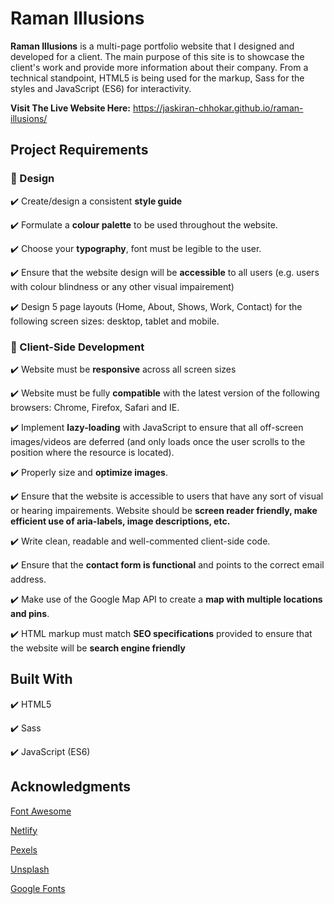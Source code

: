 # Raman Illusions 

**Raman Illusions** is a multi-page portfolio website that I designed and developed for a client. The main purpose of this site is to showcase the client's work and provide more information about their company. From a technical standpoint, HTML5 is being used for the markup, Sass for the styles and JavaScript (ES6) for interactivity. 

**Visit The Live Website Here:** https://jaskiran-chhokar.github.io/raman-illusions/

## Project Requirements 

  ### :art: Design 
  :heavy_check_mark: Create/design a consistent **style guide**
  
  :heavy_check_mark: Formulate a **colour palette** to be used throughout the website.
  
  :heavy_check_mark: Choose your **typography**, font must be legible to the user. 
  
  :heavy_check_mark: Ensure that the website design will be **accessible** to all users (e.g. users with colour blindness or any other visual impairement)
  
  :heavy_check_mark: Design 5 page layouts (Home, About, Shows, Work, Contact) for the following screen sizes: desktop, tablet and mobile. 
     
  ### :iphone: Client-Side Development
  :heavy_check_mark: Website must be **responsive** across all screen sizes 
  
  :heavy_check_mark: Website must be fully **compatible** with the latest version of the following browsers: Chrome, Firefox, Safari and IE. 
  
  :heavy_check_mark: Implement **lazy-loading** with JavaScript to ensure that all off-screen images/videos are deferred (and only loads once the user scrolls to the position where the resource is located). 
  
  :heavy_check_mark: Properly size and **optimize images**.
  
  :heavy_check_mark: Ensure that the website is accessible to users that have any sort of visual or hearing impairements. Website should be **screen reader friendly, make efficient use of aria-labels, image descriptions, etc.** 
  
  :heavy_check_mark: Write clean, readable and well-commented client-side code.
  
  :heavy_check_mark: Ensure that the **contact form is functional** and points to the correct email address. 
  
  :heavy_check_mark: Make use of the Google Map API to create a **map with multiple locations and pins**. 
  
  :heavy_check_mark: HTML markup must match **SEO specifications** provided to ensure that the website will be **search engine friendly**
  
## Built With 
:heavy_check_mark: HTML5 

:heavy_check_mark: Sass

:heavy_check_mark: JavaScript (ES6)

## Acknowledgments 

[Font Awesome](https://fontawesome.com/)

[Netlify](https://www.netlify.com/)

[Pexels](https://www.pexels.com/)

[Unsplash](https://unsplash.com/)

[Google Fonts](https://fonts.google.com/)

